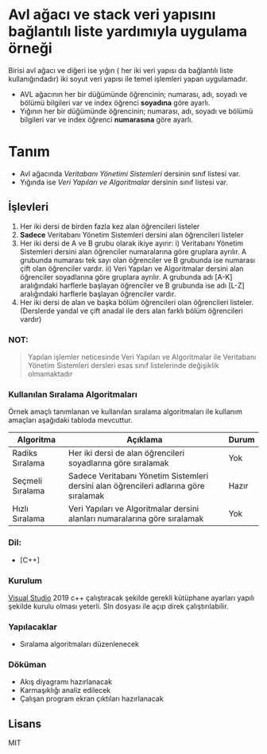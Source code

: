 # Avl ağacı ve stack veri yapısını bağlantılı liste yardımıyla uygulama örneği

Birisi avl ağacı ve diğeri ise yığın ( her iki veri yapısı da bağlantılı liste kullanığındadır) iki soyut veri yapısı ile temel işlemleri yapan uygulamadır.

  - AVL ağacının her bir düğümünde öğrencinin; numarası, adı, soyadı ve bölümü bilgileri var ve index öğrenci **soyadına** göre ayarlı.
  - Yığının her bir düğümünde öğrencinin; numarası, adı, soyadı ve bölümü bilgileri var ve index öğrenci **numarasına** göre ayarlı.

# Tanım

  - Avl ağacında *Veritabanı Yönetimi Sistemleri* dersinin sınıf listesi var.
  - Yığında ise *Veri Yapıları ve Algoritmalar* dersinin sınıf listesi var.
 
## İşlevleri

1) Her iki dersi de birden fazla kez alan öğrencileri listeler
2) **Sadece** Veritabanı Yönetim Sistemleri dersini alan öğrencileri listeler
3) Her iki dersi de A ve B grubu olarak ikiye ayırır:
 i) Veritabanı Yönetim Sistemleri dersini alan öğrenciler numaralarına göre gruplara ayrılır. A grubunda numarası tek sayı olan öğrenciler ve B grubunda ise numarası çift olan öğrenciler vardır.
ii) Veri Yapıları ve Algoritmalar dersini alan öğrenciler soyadlarına göre gruplara ayrılır. A grubunda adı [A-K] aralığındaki harflerle başlayan öğrenciler ve B grubunda ise adı [L-Z] aralığındaki harflerle başlayan öğrenciler vardır.
4) Her iki dersi de alan ve başka bölüm öğrencileri olan öğrencileri listeler. (Derslerde yandal ve çift anadal ile ders alan farklı bölüm öğrencileri vardır)
### NOT:
> Yapılan işlemler neticesinde Veri Yapıları ve Algoritmalar ile Veritabanı Yönetim Sistemleri dersleri esas sınıf listelerinde değişiklik olmamaktadır

### Kullanılan Sıralama Algoritmaları

Örnek amaçlı tanımlanan ve kullanılan sıralama algoritmaları ile kullanım amaçları aşağıdaki tabloda mevcuttur.

| Algoritma | Açıklama | Durum |
| ------ | ------ | ------ |
| Radiks Sıralama | Her iki dersi de alan öğrencileri soyadlarına göre sıralamak | Yok |
| Seçmeli Sıralama | Sadece Veritabanı Yönetim Sistemleri dersini alan öğrencileri adlarına göre sıralamak | Hazır |
| Hızlı Sıralama | Veri Yapıları ve Algoritmalar dersini alanları numaralarına göre sıralamak | Yok |

### Dil:
* [C++] 

### Kurulum

[Visual Studio](https://visualstudio.microsoft.com/) 2019 c++ çalıştıracak şekilde gerekli kütüphane ayarları yapılı şekilde kurulu olması yeterli. Sln dosyası ile açıp direk çalıştırılabilir.

### Yapılacaklar

 - Sıralama algoritmaları düzenlenecek

### Döküman
 - Akış diyagramı hazırlanacak
 - Karmaşıklığı analiz edilecek
 - Çalışan program ekran çıktıları hazırlanacak

Lisans
----

MIT

